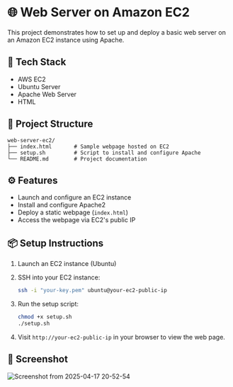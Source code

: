 
# 🌐 Web Server on Amazon EC2

This project demonstrates how to set up and deploy a basic web server on an Amazon EC2 instance using Apache.

## 🚀 Tech Stack
- AWS EC2
- Ubuntu Server
- Apache Web Server
- HTML

## 📁 Project Structure

```
web-server-ec2/
├── index.html       # Sample webpage hosted on EC2
├── setup.sh         # Script to install and configure Apache
└── README.md        # Project documentation
```

## ⚙️ Features

- Launch and configure an EC2 instance
- Install and configure Apache2
- Deploy a static webpage (`index.html`)
- Access the webpage via EC2's public IP

## 📦 Setup Instructions

1. Launch an EC2 instance (Ubuntu)
2. SSH into your EC2 instance:
   ```bash
   ssh -i "your-key.pem" ubuntu@your-ec2-public-ip
   ```
3. Run the setup script:
   ```bash
   chmod +x setup.sh
   ./setup.sh
   ```

4. Visit `http://your-ec2-public-ip` in your browser to view the web page.

## 📸 Screenshot


![Screenshot from 2025-04-17 20-52-54](https://github.com/user-attachments/assets/adbe421c-b357-4e1a-a9e0-dbb197c54ae8)

